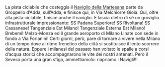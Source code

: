 La pista ciclabile che costeggia il [Naviglio della Martesana](https://it.wikipedia.org/wiki/Naviglio_della_Martesana) parte da Groppello d’Adda, sull’Adda, e finisce qui, in Via Melchiorre Gioia. Qui, oltre alla pista ciclabile, finisce anche il naviglio. E lascia dietro di sé un groviglio infrastrutturale impressionante: SS Padana Superiore! SS Rivoltana! SS Cassanese! Tangenziale Est Milano! Tangenziale Esterna Est Milano! Brebemi! Melzo-Monza ed il grande aeroporto di Milano Linate con sede in fondo a Via Forlanini! Certi giorni, però, pare di tornare a vivere nella Milano di un tempo dove al ritmo frenetico della città si sostituisce il lento scorrere della natura. Eppure i milanesi del passato han voltato le spalle a corsi d’acqua storici che accompagnarono le vite dei nostri antenati. Però il Seveso porta una gran sfiga, ammettiamolo: riapriamo i Navigli!!!